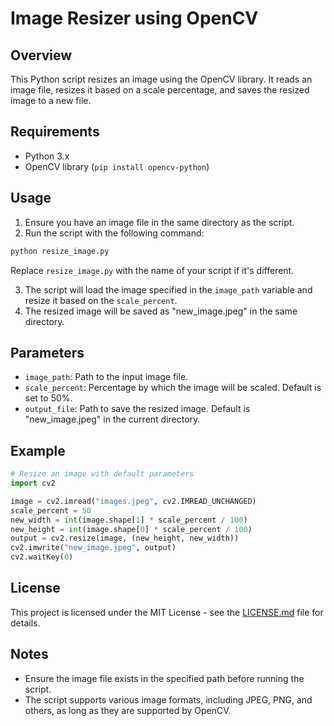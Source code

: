 
# Image Resizer using OpenCV

## Overview

This Python script resizes an image using the OpenCV library. It reads an image file, resizes it based on a scale percentage, and saves the resized image to a new file.

## Requirements

- Python 3.x
- OpenCV library (`pip install opencv-python`)

## Usage

1. Ensure you have an image file in the same directory as the script.
2. Run the script with the following command:

```bash
python resize_image.py
```

Replace `resize_image.py` with the name of your script if it's different.

3. The script will load the image specified in the `image_path` variable and resize it based on the `scale_percent`.
4. The resized image will be saved as "new_image.jpeg" in the same directory.

## Parameters

- `image_path`: Path to the input image file.
- `scale_percent`: Percentage by which the image will be scaled. Default is set to 50%.
- `output_file`: Path to save the resized image. Default is "new_image.jpeg" in the current directory.

## Example

```python
# Resize an image with default parameters
import cv2

image = cv2.imread("images.jpeg", cv2.IMREAD_UNCHANGED)
scale_percent = 50
new_width = int(image.shape[1] * scale_percent / 100)
new_height = int(image.shape[0] * scale_percent / 100)
output = cv2.resize(image, (new_height, new_width))
cv2.imwrite("new_image.jpeg", output)
cv2.waitKey(0)
```

## License

This project is licensed under the MIT License - see the [LICENSE.md](LICENSE.md) file for details.

## Notes

- Ensure the image file exists in the specified path before running the script.
- The script supports various image formats, including JPEG, PNG, and others, as long as they are supported by OpenCV.
```
